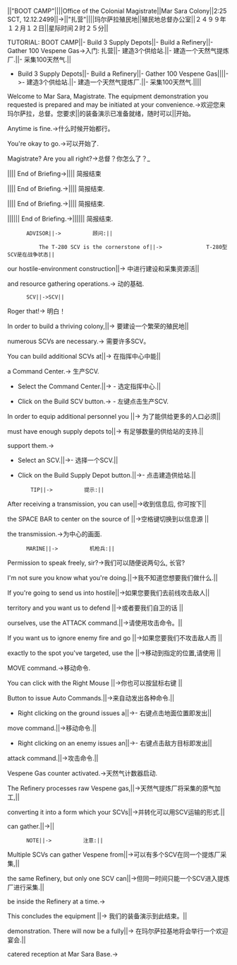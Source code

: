 ||"BOOT CAMP"||||Office of the Colonial Magistrate||Mar Sara Colony||2:25 SCT, 12.12.2499||->||"扎营"||||玛尔萨拉殖民地||殖民地总督办公室||２４９９年１２月１２日||星际时间２时２５分||

TUTORIAL: BOOT CAMP||- Build 3 Supply Depots||- Build a Refinery||- Gather 100 Vespene Gas->入门: 扎营||- 建造3个供给站.||- 建造一个天然气提炼厂.||- 采集100天然气.||

- Build 3 Supply Depots||- Build a Refinery||- Gather 100 Vespene Gas||||->- 建造3个供给站.||- 建造一个天然气提炼厂.||- 采集100天然气.||||

Welcome to Mar Sara, Magistrate. The equipment demonstration you requested is prepared and may be initiated at your convenience.->欢迎您来玛尔萨拉，总督。您要求||的装备演示已准备就绪，随时可以||开始。

Anytime is fine.->什么时候开始都行。

You're okay to go.->可以开始了.

Magistrate? Are you all right?->总督？你怎么了？*_*

||||          End of Briefing->||||          简报结束

||||          End of Briefing.->||||          简报结束.

||||         End of Briefing.->||||         简报结束.

||||||         End of Briefing.->||||||         简报结束.

          ADVISOR||->          顾问:||

              The T-280 SCV is the cornerstone of||->              T-280型SCV是在战争状态||

our hostile-environment construction||->              中进行建设和采集资源活||

and resource gathering operations.->              动的基础. 

          SCV||->SCV||

Roger that!-> 明白！

 In order to build a thriving colony,||-> 要建设一个繁荣的殖民地||

 numerous SCVs are necessary.-> 需要许多SCV。

You can build additional SCVs at||-> 在指挥中心中能||

a Command Center.-> 生产SCV.

- Select the Command Center.||-> - 选定指挥中心.||

- Click on the Build SCV button.-> - 左键点击生产SCV.

In order to equip additional personnel you ||-> 为了能供给更多的人口必须||

must have enough supply depots to||-> 有足够数量的供给站的支持.||

support them.->  

- Select an SCV.||->- 选择一个SCV.||

- Click on the Build Supply Depot button.||->- 点击建造供给站.||

          TIP||->          提示:||

After receiving a transmission, you can use||->收到信息后, 你可按下||

the SPACE BAR to center on the source of ||->空格键切换到以信息源 ||

the transmission.->为中心的画面.

          MARINE||->          机枪兵:||

Permission to speak freely, sir?->我们可以随便说两句么, 长官?

I'm not sure you know what you're doing.||->我不知道您想要我们做什么.||

If you're going to send us into hostile||->如果您要我们去前线攻击敌人||

territory and you want us to defend ||->或者要我们自卫的话 ||

ourselves, use the ATTACK command.||->请使用攻击命令。||

If you want us to ignore enemy fire and go ||->如果您要我们不攻击敌人而 ||

exactly to the spot you've targeted, use the ||->移动到指定的位置,请使用 ||

MOVE command.->移动命令.

You can click with the Right Mouse ||->你也可以按鼠标右键 ||

Button to issue Auto Commands.||->来自动发出各种命令.||

- Right clicking on the ground issues a||->- 右键点击地面位置即发出||

move command.||->移动命令.||

- Right clicking on an enemy issues an||->- 右键点击敌方目标即发出||

attack command.||->攻击命令.||

Vespene Gas counter activated.->天然气计数器启动.

The Refinery processes raw Vespene gas,||->天然气提炼厂将采集的原气加工,||

converting it into a form which your SCVs||->并转化可以用SCV运输的形式.||

can gather.||->||

          NOTE||->          注意:||

Multiple SCVs can gather Vespene from||->可以有多个SCV在同一个提炼厂采集,||

the same Refinery, but only one SCV can||->但同一时间只能一个SCV进入提炼厂进行采集.||

be inside the Refinery at a time.->

 This concludes the equipment ||-> 我们的装备演示到此结束。||

 demonstration. There will now be a fully||-> 在玛尔萨拉基地将会举行一个欢迎宴会.||

 catered reception at Mar Sara Base.-> 

